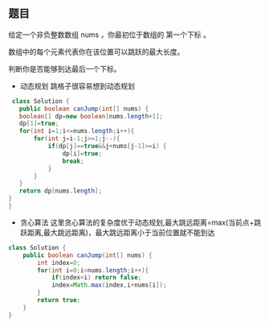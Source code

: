 ## 题目 

给定一个非负整数数组 nums ，你最初位于数组的 第一个下标 。

数组中的每个元素代表你在该位置可以跳跃的最大长度。

判断你是否能够到达最后一个下标。

* 动态规划
 跳格子很容易想到动态规划
 
 ```java
  class Solution {
    public boolean canJump(int[] nums) {
    boolean[] dp=new boolean[nums.length+1];
    dp[1]=true;
    for(int i=1;i<=nums.length;i++){
        for(int j=i-1;j>=1;j--){
            if(dp[j]==true&&j+nums[j-1]>=i) {
                dp[i]=true;
                break;
            }
        }
    }
    return dp[nums.length];
}
}
 ```
 
 * 贪心算法
这里贪心算法的复杂度优于动态规划,最大跳远距离=max(当前点+跳跃距离,最大跳远距离)，最大跳远距离小于当前位置就不能到达

```java
class Solution {
    public boolean canJump(int[] nums) {
        int index=0;
        for(int i=0;i<nums.length;i++){
            if(index<i) return false;
            index=Math.max(index,i+nums[i]);
        }
        return true;
    }
}
```
